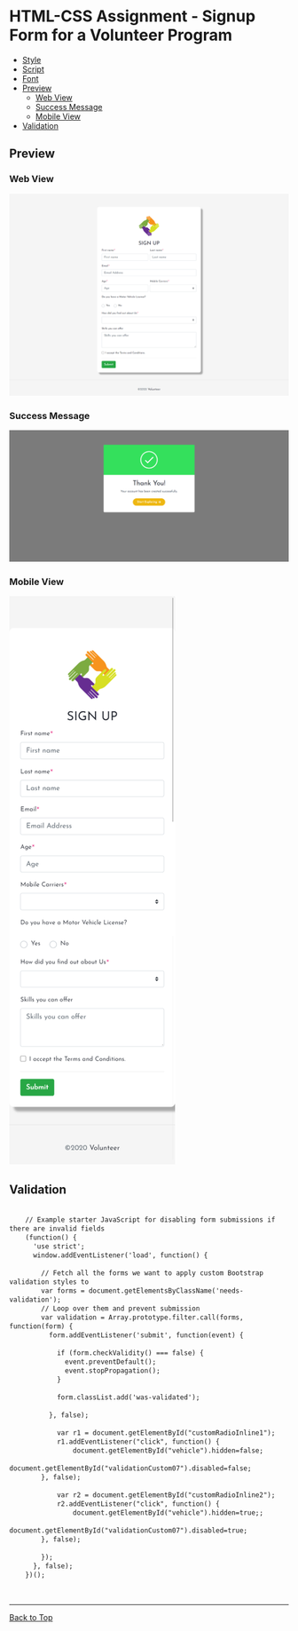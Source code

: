 # HTML-CSS Assignment - Signup Form for a Volunteer Program

- [Style](assets/css)
- [Script](assets/js)
- [Font](assets/fonts)
- [Preview](#preview)
	- [Web View](#web-view)
	- [Success Message](#success-message)
	- [Mobile View](#mobile-view)
- [Validation](#validation)

## Preview
### Web View
![GIT](assets/images/1.png "Web View")
### Success Message
![GIT](assets/images/2.png "Success Message")
### Mobile View
![GIT](assets/images/3.png "Mobile View")

## Validation

```

	// Example starter JavaScript for disabling form submissions if there are invalid fields
	(function() {
	  'use strict';
	  window.addEventListener('load', function() {
	  	
	    // Fetch all the forms we want to apply custom Bootstrap validation styles to
	    var forms = document.getElementsByClassName('needs-validation');
	    // Loop over them and prevent submission
	    var validation = Array.prototype.filter.call(forms, function(form) {
	      form.addEventListener('submit', function(event) {

	        if (form.checkValidity() === false) {
	          event.preventDefault();
	          event.stopPropagation();
	        }
	        
	        form.classList.add('was-validated');

	      }, false);

			var r1 = document.getElementById("customRadioInline1");
			r1.addEventListener("click", function() {
				document.getElementById("vehicle").hidden=false;
				document.getElementById("validationCustom07").disabled=false;
		}, false);

			var r2 = document.getElementById("customRadioInline2");
			r2.addEventListener("click", function() {
				document.getElementById("vehicle").hidden=true;;
				document.getElementById("validationCustom07").disabled=true;
		}, false);

	    });
	  }, false);
	})();

  
```


* * *
[Back to Top](#html-css-assignment---signup-form-for-a-volunteer-program)
